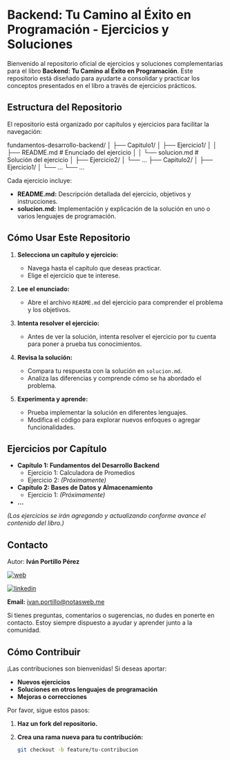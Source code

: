 # Backend: Tu Camino al Éxito en Programación - Ejercicios y Soluciones

Bienvenido al repositorio oficial de ejercicios y soluciones complementarias para el libro **Backend: Tu Camino al Éxito en Programación**. Este repositorio está diseñado para ayudarte a consolidar y practicar los conceptos presentados en el libro a través de ejercicios prácticos.

## Estructura del Repositorio

El repositorio está organizado por capítulos y ejercicios para facilitar la navegación:

fundamentos-desarrollo-backend/ │ ├── Capitulo1/ │ ├── Ejercicio1/ │ │ ├── README.md # Enunciado del ejercicio │ │ └── solucion.md # Solución del ejercicio │ ├── Ejercicio2/ │ └── ... ├── Capitulo2/ │ ├── Ejercicio1/ │ └── ... └── ...


Cada ejercicio incluye:

- **README.md:** Descripción detallada del ejercicio, objetivos y instrucciones.
- **solucion.md:** Implementación y explicación de la solución en uno o varios lenguajes de programación.

## Cómo Usar Este Repositorio

1. **Selecciona un capítulo y ejercicio:**
   - Navega hasta el capítulo que deseas practicar.
   - Elige el ejercicio que te interese.

2. **Lee el enunciado:**
   - Abre el archivo `README.md` del ejercicio para comprender el problema y los objetivos.

3. **Intenta resolver el ejercicio:**
   - Antes de ver la solución, intenta resolver el ejercicio por tu cuenta para poner a prueba tus conocimientos.

4. **Revisa la solución:**
   - Compara tu respuesta con la solución en `solucion.md`.
   - Analiza las diferencias y comprende cómo se ha abordado el problema.

5. **Experimenta y aprende:**
   - Prueba implementar la solución en diferentes lenguajes.
   - Modifica el código para explorar nuevos enfoques o agregar funcionalidades.

## Ejercicios por Capítulo

- **Capítulo 1: Fundamentos del Desarrollo Backend**
  - Ejercicio 1: Calculadora de Promedios
  - Ejercicio 2: *(Próximamente)*
- **Capítulo 2: Bases de Datos y Almacenamiento**
  - Ejercicio 1: *(Próximamente)*
- **...**

*(Los ejercicios se irán agregando y actualizando conforme avance el contenido del libro.)*

## Contacto

Autor: **Iván Portillo Pérez**

[![web](https://img.shields.io/badge/my_portfolio-000?style=for-the-badge&logo=ko-fi&logoColor=white)](https://notasweb.me)

[![linkedin](https://img.shields.io/badge/linkedin-0A66C2?style=for-the-badge&logo=linkedin&logoColor=white)](https://www.linkedin.com/in/ivan-portillo-perez/)

**Email:** [ivan.portillo@notasweb.me](mailto:ivan.portillo@notasweb.me)

Si tienes preguntas, comentarios o sugerencias, no dudes en ponerte en contacto. Estoy siempre dispuesto a ayudar y aprender junto a la comunidad.

## Cómo Contribuir

¡Las contribuciones son bienvenidas! Si deseas aportar:

- **Nuevos ejercicios**
- **Soluciones en otros lenguajes de programación**
- **Mejoras o correcciones**

Por favor, sigue estos pasos:

1. **Haz un fork del repositorio.**
2. **Crea una rama nueva para tu contribución:**

   ```bash
   git checkout -b feature/tu-contribucion
